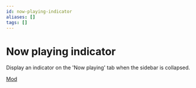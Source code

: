 ```yaml
---
id: now-playing-indicator
aliases: []
tags: []
---
```


# Now playing indicator

Display an indicator on the 'Now playing' tab when the sidebar is collapsed.

[Mod](https://zen-browser.app/mods/2e3369c7-e450-46ba-8794-75ccb0de5e48)
